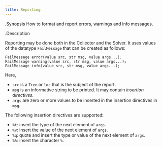 ```yaml
---
title: Reporting
---
```


.Synopsis
How to format and report errors, warnings and info messages.

.Description

Reporting may be done both in the Collector and the Solver. 
It uses values of the datatype `FailMessage` that can be created as follows:

```rascal
FailMessage error(value src, str msg, value args...);
FailMessage warning(value src, str msg, value args...);
FailMessage info(value src, str msg, value args...);
```

Here, 

* `src` is a `Tree` or `loc` that is the subject of the report.
* `msg` is an informative string to be printed. It may contain _insertion directives_.
* `args` are zero or more values to be inserted in the insertion directives in `msg`.

The following insertion directives are supported:

* `%t`: insert the type of the next element of `args`.
* `%v`: insert the value of the next element of `args`.
* `%q`: quote and insert the type or value of the next element of `args`.
* `%%`: insert the character `%`.
